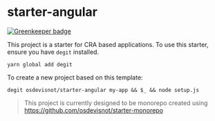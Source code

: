 # starter-angular

[![Greenkeeper badge](https://badges.greenkeeper.io/osdevisnot/starter-angular.svg)](https://greenkeeper.io/)

This project is a starter for CRA based applications. To use this starter, ensure you have `degit` installed.

```
yarn global add degit
```

To create a new project based on this template:

```
degit osdevisnot/starter-angular my-app && $_ && node setup.js
```

> This project is currently designed to be monorepo created using https://github.com/osdevisnot/starter-monorepo
